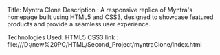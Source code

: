 Title: Myntra Clone
Description :  A responsive replica of Myntra's homepage built using HTML5 and CSS3, designed to showcase featured products and provide a seamless user experience.

Technologies Used:
HTML5
CSS3
 link : file:///D:/new%20PC/HTML/Second_Project/myntraClone/index.html

